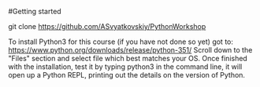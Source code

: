 #Getting started

git clone https://github.com/ASvyatkovskiy/PythonWorkshop


To install Python3 for this course (if you have not done so yet) got to: https://www.python.org/downloads/release/python-351/
Scroll down to the "Files" section and select file which best matches your OS.
Once finished with the installation, test it by typing
python3
in the command line, it will open up a Python REPL, printing out the details on the version of Python.
